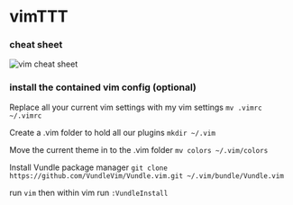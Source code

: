# vimTTT

### cheat sheet

![vim cheat sheet](http://i.imgur.com/YLInLlY.png)

### install the contained vim config (optional)

Replace all your current vim settings with my vim settings
```mv .vimrc ~/.vimrc```

Create a .vim folder to hold all our plugins
```mkdir ~/.vim```

Move the current theme in to the .vim folder
```mv colors ~/.vim/colors```

Install Vundle package manager
```git clone https://github.com/VundleVim/Vundle.vim.git ~/.vim/bundle/Vundle.vim```

run `vim` then within vim run `:VundleInstall`
